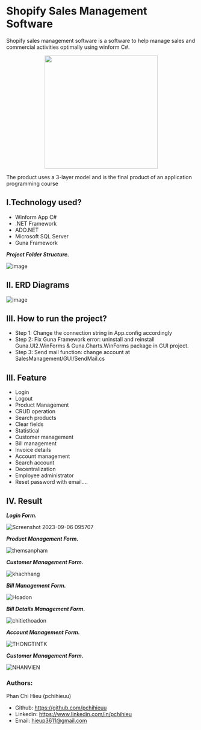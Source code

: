 # Shopify Sales Management Software
Shopify sales management software is a software to help manage sales and commercial activities optimally using winform C#.
<p align="center">
    <img src='https://namdh.files.wordpress.com/2021/12/118276580_1437086636476348_4584002717755403062_n.png?raw=true' width=300 class="center">
</p>
The product uses a 3-layer model and is the final product of an application programming course

## I.Technology used?
- Winform App C#
- .NET Framework
- ADO.NET
- Microsoft SQL Server
- Guna Framework

***Project Folder Structure.***

![image](https://github.com/pchihieuu/SE7644503/assets/98179861/73175127-1f13-4290-ae11-191fc2506a58)

## II. ERD Diagrams

![image](https://github.com/pchihieuu/SE7644503/assets/98179861/07797980-065f-47e9-9d96-c34ae10d0cf3)

## III. How to run the project?
- Step 1: Change the connection string in App.config accordingly 
- Step 2: Fix Guna Framework error: uninstall and reinstall Guna.UI2.WinForms & Guna.Charts.WinForms package in GUI project.
- Step 3: Send mail function: change account at SalesManagement/GUI/SendMail.cs
## III. Feature
- Login
- Logout
- Product Management
- CRUD operation
- Search products
- Clear fields
- Statistical
- Customer management
- Bill management
- Invoice details
- Account management
- Search account
- Decentralization
- Employee administrator
- Reset password with email....

## IV. Result
***Login Form.***

![Screenshot 2023-09-06 095707](https://github.com/pchihieuu/SE7644503/assets/98179861/1dbd3700-2c16-46d3-b720-b6144d9bcc19)


***Product Management Form.***

![themsanpham](https://github.com/pchihieuu/SE7644503/assets/98179861/c294c40f-1934-4eaf-8e39-3b67c1768523)


***Customer Management Form.***

![khachhang](https://github.com/pchihieuu/SE7644503/assets/98179861/12b50793-a88b-4494-ac78-e837dec79eb8)

***Bill Management Form.***

![Hoadon](https://github.com/pchihieuu/SE7644503/assets/98179861/9feb1723-10c8-4bc9-955f-ff697fc62e08)

***Bill Details Management Form.***

![chitiethoadon](https://github.com/pchihieuu/SE7644503/assets/98179861/d9fd65e6-91a5-4cc9-8a72-7642e5ea2828)

***Account Management Form.***

![THONGTINTK](https://github.com/pchihieuu/SE7644503/assets/98179861/8b55b3dd-a26e-4638-a3d2-473994d4bdab)

***Customer Management Form.***

![NHANVIEN](https://github.com/pchihieuu/SE7644503/assets/98179861/a5c88427-6854-49ef-8f14-0fa50b3f81d5)

### **Authors:**
Phan Chi Hieu (pchihieuu)
- Github: https://github.com/pchihieuu
- Linkedin: https://www.linkedin.com/in/pchihieu
- Email: hieup3611@gmail.com 










  
